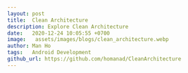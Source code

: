 ```yaml
---
layout: post
title:  Clean Architecture
description: Explore Clean Architecture
date:   2020-12-24 10:05:55 +0700
image:   assets/images/blogs/clean_architecture.webp
author: Man Ho
tags:   Android Development
github_url: https://github.com/homanad/CleanArchitecture
---
```

